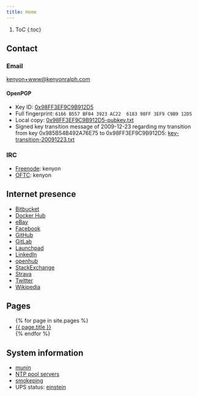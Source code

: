 ```yaml
---
title: Home
---
```


1. ToC
{:toc}

## Contact

### Email

[kenyon+www@kenyonralph.com](mailto:kenyon+www@kenyonralph.com)

#### OpenPGP

* Key ID: [0x98FF3EF9C9B912D5](http://pgp.cyberbits.eu:11371/pks/lookup?fingerprint=on&hash=on&op=vindex&search=0x98FF3EF9C9B912D5)
* Full fingerprint: `6166 B557 BF04 3923 AC22  6183 98FF 3EF9 C9B9 12D5`
* Local copy: [0x98FF3EF9C9B912D5-pubkey.txt](/0x98FF3EF9C9B912D5-pubkey.txt)
* Signed key transition message of 2009-12-23 regarding my transition from key 0x985B54B492A76E75 to 0x98FF3EF9C9B912D5: [key-transition-20091223.txt](/key-transition-20091223.txt)

### IRC

* [Freenode](https://freenode.net/): kenyon
* [OFTC](https://www.oftc.net/): kenyon

## Internet presence

* [Bitbucket](https://bitbucket.org/kenyon/)
* [Docker Hub](https://hub.docker.com/u/kenyonralph)
* [eBay](https://www.ebay.com/usr/kenyon321)
* [Facebook](https://facebook.com/kenyonralph)
* [GitHub](https://github.com/kenyon)
* [GitLab](https://gitlab.com/kenyon)
* [Launchpad](https://launchpad.net/~kralph)
* [LinkedIn](https://www.linkedin.com/in/kenyonralph)
* [openhub](https://www.openhub.net/accounts/kenyon)
* [StackExchange](https://stackexchange.com/users/42766/kenyon)
* [Strava](https://www.strava.com/athletes/2197422)
* [Twitter](https://twitter.com/kenyonralph)
* [Wikipedia](https://en.wikipedia.org/wiki/User:Kenyon)

## Pages

<ul>
    {% for page in site.pages %}
        <li><a href="{{ page.url }}">{{ page.title }}</a> </li>
    {% endfor %}
</ul>

## System information

* [munin](https://munin.kenyonralph.com/)
* [NTP pool servers](https://www.ntppool.org/a/kenyon)
* [smokeping](https://smokeping.kenyonralph.com/)
* UPS status: [einstein](http://einstein.kenyonralph.com/cgi-bin/apcupsd/multimon.cgi)
